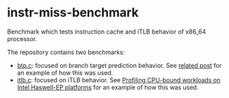 # instr-miss-benchmark
Benchmark which tests instruction cache and iTLB behavior of x86_64 processor.

The repository contains two benchmarks:
* [btp.c](https://github.com/marcoguerri/instr-miss-benchmark/blob/main/btp.c): focused on branch target prediction behavior. See [related post](https://marcoguerri.github.io/2017/02/python-branch-prediction) for an example of how this was used.
* [itlb.c](https://github.com/marcoguerri/instr-miss-benchmark/blob/main/itlb.c): focused on iTLB behavior. See [Profiling CPU-bound workloads on Intel Haswell-EP
platforms](https://cds.cern.ch/record/2257973/files/Profiling_CPU_Guerri_Giordano_Cordeiro.pdf) for an example of how this was used.
